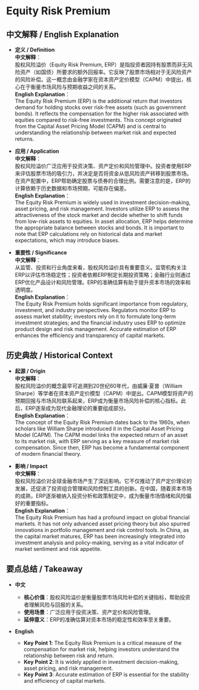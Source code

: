 # Equity Risk Premium

## 中文解释 / English Explanation

* **定义 / Definition**  
  **中文解释**：  
  股权风险溢价（Equity Risk Premium, ERP）是指投资者因持有股票而非无风险资产（如国债）所要求的额外回报率。它反映了股票市场相对于无风险资产的风险补偿。这一概念由金融学家在资本资产定价模型（CAPM）中提出，核心在于衡量市场风险与预期收益之间的关系。  
  **English Explanation**：  
  The Equity Risk Premium (ERP) is the additional return that investors demand for holding stocks over risk-free assets (such as government bonds). It reflects the compensation for the higher risk associated with equities compared to risk-free investments. This concept originated from the Capital Asset Pricing Model (CAPM) and is central to understanding the relationship between market risk and expected returns.

* **应用 / Application**  
  **中文解释**：  
  股权风险溢价广泛应用于投资决策、资产定价和风险管理中。投资者使用ERP来评估股票市场的吸引力，并决定是否将资金从低风险资产转移到股票市场。在资产配置中，ERP帮助确定股票与债券的合理比例。需要注意的是，ERP的计算依赖于历史数据和市场预期，可能存在偏差。  
  **English Explanation**：  
  The Equity Risk Premium is widely used in investment decision-making, asset pricing, and risk management. Investors utilize ERP to assess the attractiveness of the stock market and decide whether to shift funds from low-risk assets to equities. In asset allocation, ERP helps determine the appropriate balance between stocks and bonds. It is important to note that ERP calculations rely on historical data and market expectations, which may introduce biases.

* **重要性 / Significance**  
  **中文解释**：  
  从监管、投资和行业角度来看，股权风险溢价具有重要意义。监管机构关注ERP以评估市场稳定性；投资者依赖ERP制定长期投资策略；金融行业则通过ERP优化产品设计和风险管理。ERP的准确估算有助于提升资本市场的效率和透明度。  
  **English Explanation**：  
  The Equity Risk Premium holds significant importance from regulatory, investment, and industry perspectives. Regulators monitor ERP to assess market stability; investors rely on it to formulate long-term investment strategies; and the financial industry uses ERP to optimize product design and risk management. Accurate estimation of ERP enhances the efficiency and transparency of capital markets.

## 历史典故 / Historical Context

* **起源 / Origin**  
  **中文解释**：  
  股权风险溢价的概念最早可追溯到20世纪60年代，由威廉·夏普（William Sharpe）等学者在资本资产定价模型（CAPM）中提出。CAPM模型将资产的预期回报与市场风险联系起来，ERP成为衡量市场风险补偿的核心指标。此后，ERP逐渐成为现代金融理论的重要组成部分。  
  **English Explanation**：  
  The concept of the Equity Risk Premium dates back to the 1960s, when scholars like William Sharpe introduced it in the Capital Asset Pricing Model (CAPM). The CAPM model links the expected return of an asset to its market risk, with ERP serving as a key measure of market risk compensation. Since then, ERP has become a fundamental component of modern financial theory.

* **影响 / Impact**  
  **中文解释**：  
  股权风险溢价对全球金融市场产生了深远影响。它不仅推动了资产定价理论的发展，还促进了投资组合管理和风险控制工具的创新。在中国，随着资本市场的成熟，ERP逐渐被纳入投资分析和政策制定中，成为衡量市场情绪和风险偏好的重要指标。  
  **English Explanation**：  
  The Equity Risk Premium has had a profound impact on global financial markets. It has not only advanced asset pricing theory but also spurred innovations in portfolio management and risk control tools. In China, as the capital market matures, ERP has been increasingly integrated into investment analysis and policy-making, serving as a vital indicator of market sentiment and risk appetite.

## 要点总结 / Takeaway

* **中文**  
  - **核心价值**：股权风险溢价是衡量股票市场风险补偿的关键指标，帮助投资者理解风险与回报的关系。  
  - **使用场景**：广泛应用于投资决策、资产定价和风险管理。  
  - **延伸意义**：ERP的准确估算对资本市场的稳定性和效率至关重要。

* **English**  
  - **Key Point 1**: The Equity Risk Premium is a critical measure of the compensation for market risk, helping investors understand the relationship between risk and return.  
  - **Key Point 2**: It is widely applied in investment decision-making, asset pricing, and risk management.  
  - **Key Point 3**: Accurate estimation of ERP is essential for the stability and efficiency of capital markets.